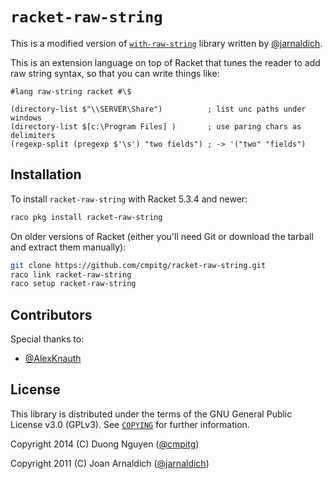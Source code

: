 # `racket-raw-string` #

This is a modified version of
[`with-raw-string`](https://github.com/jarnaldich/with-raw-string) library
written by [@jarnaldich](https://github.com/jarnaldich).

This is an extension language on top of Racket that tunes the reader to add
raw string syntax, so that you can write things like:

```racket
#lang raw-string racket #\$

(directory-list $"\\SERVER\Share")          ; list unc paths under windows
(directory-list $[c:\Program Files] )       ; use paring chars as delimiters
(regexp-split (pregexp $'\s') "two fields") ; -> '("two" "fields")
```

## Installation ##

To install `racket-raw-string` with Racket 5.3.4 and newer:

```sh
raco pkg install racket-raw-string
```

On older versions of Racket (either you'll need Git or download the tarball
and extract them manually):

```sh
git clone https://github.com/cmpitg/racket-raw-string.git
raco link racket-raw-string
raco setup racket-raw-string
```

## Contributors ##

Special thanks to:

* [@AlexKnauth](https://github.com/AlexKnauth)

## License ##

This library is distributed under the terms of the GNU General Public License
v3.0 (GPLv3).  See [`COPYING`](/COPYING) for further information.

Copyright 2014 (C)  Duong Nguyen ([@cmpitg](https://github.com/cmpitg))

Copyright 2011 (C)  Joan Arnaldich ([@jarnaldich](https://github.com/jarnaldich))
